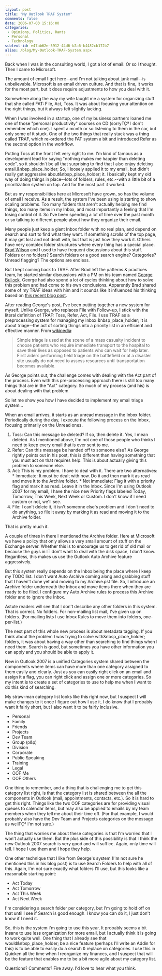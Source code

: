 ```yaml
---
layout: post
title: "My Outlook TRAF System"
comments: false
date: 2006-07-03 15:16:00
categories:
 - Opinions, Politics, Rants
 - Personal
 - Technology
subtext-id: e47ab62e-5912-44d6-b2a6-b4482cb172b7
alias: /blog/My-Outlook-TRAF-System.aspx
---
```



Back when I was in the consulting world, I got a lot of email. Or so I thought. Then I came to Microsoft.

The amount of email I get here--and I'm not talking about junk mail--is unbelievable. Microsoft is an email driven culture. And that is fine, it works for the most part, but it does require adjustments to how you deal with it.

Somewhere along the way my wife taught me a system for organizing stuff that she called FAT: File, Act, Toss. It was about focusing your attention on the right things, but it always felt slightly lacking.

When I was involved in a startup, one of my business partners loaned me one of those "personal productivity" courses on CD (sorryΓÇª I don't remember which one). I spent a month or so listening to them in the car, but only some of it stuck. One of the two things that really stuck was a thing called TRAF, which re-ordered the FAT system a bit and introduced Refer as the second option in the workflow.

Putting Toss at the front felt very right to me. I'm kind of famous as a development lead for saying "nothing makes me happier than deleting code", so it shouldn't be all that surprising to find that I also enjoy deleting email.&nbsp_place_holder; So, I loosely applied it to my email, but didn't really get aggressive about&nbsp_place_holder; it. I basically kept my old way of doing things in place--lots of folders, rules, etc.--with a little bit of a prioritization system on top. And for the most part it worked.

But as my responsibilities here at Microsoft have grown, so has the volume of email I receive. As a result, the system I've been using is starting to show scaling problems. Too many folders that aren't actually helping me find things, too many items in my Inbox, and most importantly a feeling that I'm losing control of it. So I've been spending a lot of time over the past month or so talking to different people about how they organize their email.

Many people just keep a giant Inbox folder with no real plan, and depend on search and sort to find what they want. If something scrolls of the top page, it may get lost and not dealt with, but that is just how they work it. Others have very complex folder structures where every thing has a special place. [Brad Wilson](http://www.agileprogrammer.com/dotnetguy/) and I used to have frequent discussions about this stuff. Folders or no folders? Search folders or a good search engine? Categories? Unread flagging? The options are endless.

But I kept coming back to TRAF. After Brad left the patterns & practices team, he started similar discussions with a PM on his team named [George Bullock](http://blogs.msdn.com/gbullock/default.aspx). George had also spend a lot of cycles thinking about how to solve this problem and had come to his own conclusions. Apparently Brad shared some of my TRAF ideas with him and it sounds like it influenced his thinking based on [this recent blog post](http://blogs.msdn.com/gbullock/archive/2006/06/28/649950.aspx).

After reading George's post, I've been putting together a new system for myself. Unlike George, who replaces File with Follow-up, I stick with the literal definition of TRAF: Toss, Refer, Act, File. I use TRAF as a preprocessing system for managing my Inbox.&nbsp_place_holder; It is about triage--the act of sorting things into a priority list in an efficient and effective manner. From [wikipedia](http://en.wikipedia.org/wiki/Triage):

> Simple triage is used at the scene of a mass casualty incident to choose patients who require immediate transport to the hospital to save their lives as opposed to patients who can wait for help later. First aiders performing field triage on the battlefield or at a disaster site usually do not need to assess resources until transportation becomes available.

As George points out, the challenge comes with dealing with the Act part of the process. Even with this pre-processing approach there is still too many things that are in the "Act" category. So much of my process (and his) is about dealing with that problem. 

So let me show you how I have decided to implement my email triage system...

When an email arrives, it starts as an unread message in the Inbox folder. Periodically during the day, I execute the following process on the Inbox, focusing primarily on the Unread ones.

  1. Toss: Can this message be deleted? If so, then delete it. Yes, I mean deleted. As I mentioned above, I'm not one of those people who thinks I need to keep every email that is ever sent to me.
  2. Refer: Can this message be handed off to someone else? As George rightly points out in his post, this is different than having something that you must act on that requires help. This is about actually giving this problem to someone else.
  3. Act: This is my problem. I have to deal with it. There are two alternatives:
    * Immediate: It must be dealt with now. Do it and then mark it as read and move it to the Archive folder.
    * Not Immediate: Flag it with a priority flag and mark it as read. Leave it in the Inbox. Since I'm using Outlook 2007 for my email, I have the nice new Priority flags labeled Today, Tomorrow, This Week, Next Week or Custom. I don't know if I need custom or not, we'll see.
  4. File: I can't delete it, it isn't someone else's problem and I don't need to do anything, so file it away by marking it as read and moving it to the Archive folder.

That is pretty much it.

A couple of times in there I mentioned the Archive folder. Here at Microsoft we have a policy that only allows a very small amount of stuff on the Exchange server. Whether this is to encourage us to get rid of old mail or because the guys in IT don't want to deal with the disk space, I don't know. Regardless, this makes us use the Outlook Auto Archive feature aggressively.

But this system really depends on the Inbox being the place where I keep my TODO list. I don't want Auto Archive coming along and grabbing stuff that I haven't done yet and moving to my Archive.pst file. So, I introduce an Archive folder underneath the Inbox and move items there when they are ready to be filed. I configure my Auto Archive rules to process this Archive folder and to ignore the Inbox.

Astute readers will see that I don't describe any other folders in this system. That is correct. No folders. For non-mailing list mail, I've given up on folders. (For mailing lists I use Inbox Rules to move them into folders, one-per-list.)

The next part of this whole new process is about metadata tagging. If you think about the problem I was trying to solve with&nbsp_place_holder; folders, it was about having a way other than searching to find things when I need them. Search is good, but sometimes you have other information you can apply and you should be able to apply it.

New in Outlook 2007 is a unified Categories system shared between the components where items can have more than one category assigned to them easily and clearly. Just as you can easily right click on an email and assign it a flag, you can right click and assign one or more categories. So my intent is to create a set of categories to use to help me when I want to do this kind of searching.

My straw-man category list looks like this right now, but I suspect I will make changes to it once I figure out how I use it. I do know that I probably want it fairly short, but I also want it to be fairly inclusive.

  * Personal
  * Family
  * Friends
  * Projects
  * Dev Team
  * Group (p&p)
  * Division
  * Corporate
  * Public Speaking
  * Training
  * Legal
  * OOF Me
  * OOF Others

One thing to remember, and a thing that is challenging me to get this category list right, is that the category list is shared between the all the components in Outlook (mail, appointments, contacts, etc.). So it is hard to get this right. Things like the two OOF categories are for providing visual queues to calendar items, but may also be applied to emails by my team members when they tell me about their time off. (For that example, I would probably also have the Dev Team and Projects categories on the message as wellΓÇª I'm not sure.)

The thing that worries me about these categories is that I'm worried that I won't actually use them. But the plus side of this possibility is that I think the new Outlook 2007 search is very good and will suffice. Again, only time will tell. I hope I use them and I hope they help.

One other technique that I like from George's system (I'm not sure he mentioned this in his blog post) is to use Search Folders to help with all of this. Again, I'm not sure exactly what folders I'll use, but this looks like a reasonable starting point:

  * Act Today
  * Act Tomorrow
  * Act This Week
  * Act Next Week

I'm considering a search folder per category, but I'm going to hold off on that until I see if Search is good enough. I know you can do it, I just don't know if I need it.

So, this is the system I'm going to use this year. It probably seems a bit insane to use less organization for more email, but I actually think it is going to work quite well. One thing that I already see that would&nbsp_place_holder; be a nice feature (perhaps I'll write an Addin for this) is to be able to easily do a search & replace on categories. I use this in Quicken all the time when I reorganize my finances, and I suspect that will be the feature that enables me to be a bit more agile about my category list.

Questions? Comments? Fire away. I'd love to hear what you think.
